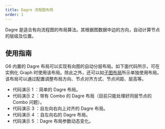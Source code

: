 ```yaml
---
title: Dagre 流程图布局
order: 1
---
```


Dagre 是适合有向流程图的布局算法。其根据图数据中边的方向，自动计算节点的层级及位置。

## 使用指南

G6 内置的 Dagre 布局可以实现有向图的自动分层布局。如下面代码所示，可在实例化 Graph 时使用该布局。除此之外，还可以如[子图布局](/zh/docs/manual/middle/layout/#%E5%AD%90%E5%9B%BE%E5%B8%83%E5%B1%80)所示单独使用布局。该布局可以通过配置调整布局方向、节点对齐方式、节点间距、层高等。

- 代码演示 1 ：简单的 Dagre 布局。
- 代码演示 2 ：带有 Combo 的 Dagre 布局（目前只能处理好同层节点的 Combo 问题）。
- 代码演示 3 ：自左向右向上对齐的 Dagre 布局。
- 代码演示 4 ：自左向右的 Dagre 布局。
- 代码演示 5 ：Dagre 布局参数动态变化。
